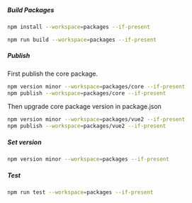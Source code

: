 ##### Build Packages
```bash
npm install --workspace=packages --if-present
```

```bash
npm run build --workspace=packages --if-present
```

##### Publish 
First publish the core package.
```bash
npm version minor --workspace=packages/core --if-present
npm publish --workspace=packages/core --if-present
```

Then upgrade core package version in package.json
```bash
npm version minor --workspace=packages/vue2 --if-present
npm publish --workspace=packages/vue2 --if-present
```

##### Set version
```bash
npm version minor --workspace=packages --if-present
```

##### Test
```bash
npm run test --workspace=packages --if-present
```
